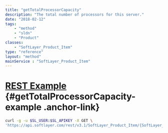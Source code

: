 ```yaml
---
title: "getTotalProcessorCapacity"
description: "The total number of processors for this server."
date: "2018-02-12"
tags:
    - "method"
    - "sldn"
    - "Product"
classes:
    - "SoftLayer_Product_Item"
type: "reference"
layout: "method"
mainService : "SoftLayer_Product_Item"
---
```


# [REST Example](#getTotalProcessorCapacity-example) <a href="/article/rest/"><i class="fas fa-question"></i></a> {#getTotalProcessorCapacity-example .anchor-link} 
```bash
curl -g -u $SL_USER:$SL_APIKEY -X GET \
'https://api.softlayer.com/rest/v3.1/SoftLayer_Product_Item/{SoftLayer_Product_ItemID}/getTotalProcessorCapacity'
```
